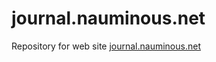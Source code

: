 # journal.nauminous.net

Repository for web site [journal.nauminous.net](http://journal.nauminous.net)
